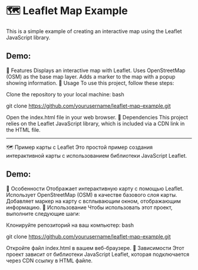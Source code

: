 # 🗺️ Leaflet Map Example
This is a simple example of creating an interactive map using the Leaflet JavaScript library.
<h2>Demo: </h2>

🌟 Features
Displays an interactive map with Leaflet.
Uses OpenStreetMap (OSM) as the base map layer.
Adds a marker to the map with a popup showing information.
🚀 Usage
To use this project, follow these steps:

Clone the repository to your local machine:
bash

git clone https://github.com/yourusername/leaflet-map-example.git


Open the index.html file in your web browser.
🔧 Dependencies
This project relies on the Leaflet JavaScript library, which is included via a CDN link in the HTML file.

---

🗺️ Пример карты с Leaflet
Это простой пример создания интерактивной карты с использованием библиотеки JavaScript Leaflet.
<h2>Demo: </h2>


🌟 Особенности
Отображает интерактивную карту с помощью Leaflet.
Использует OpenStreetMap (OSM) в качестве базового слоя карты.
Добавляет маркер на карту с всплывающим окном, отображающим информацию.
🚀 Использование
Чтобы использовать этот проект, выполните следующие шаги:

Клонируйте репозиторий на ваш компьютер:
bash

git clone https://github.com/yourusername/leaflet-map-example.git

Откройте файл index.html в вашем веб-браузере.
🔧 Зависимости
Этот проект зависит от библиотеки JavaScript Leaflet, которая подключается через CDN ссылку в HTML файле.
